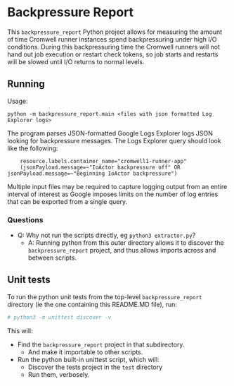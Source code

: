 # Backpressure Report

This `backpressure_report` Python project allows for measuring the amount of time Cromwell runner instances spend
backpressuring under high I/O conditions. During this backpressuring time the Cromwell runners will not hand out
job execution or restart check tokens, so job starts and restarts will be slowed until I/O returns to normal levels.

## Running

Usage:

```shell
python -m backpressure_report.main <files with json formatted Log Explorer logs>
```

The program parses JSON-formatted Google Logs Explorer logs JSON looking for backpressure messages.
The Logs Explorer query should look like the following:

```
    resource.labels.container_name="cromwell1-runner-app"
    (jsonPayload.message=~"IoActor backpressure off" OR jsonPayload.message=~"Beginning IoActor backpressure")
```

Multiple input files may be required to capture logging output from an entire interval of interest as Google imposes
limits on the number of log entries that can be exported from a single query.

### Questions

- Q: Why not run the scripts directly, eg `python3 extractor.py`?
  - A: Running python from this outer directory allows it to discover the `backpressure_report` 
  project, and thus allows imports across and between scripts.

## Unit tests

To run the python unit tests from the top-level `backpressure_report` directory 
(ie the one containing this README.MD file), run:
```sh
# python3 -m unittest discover -v
```

This will:
 - Find the `backpressure_report` project in that subdirectory.
   - And make it importable to other scripts.
 - Run the python built-in unittest script, which will:
   - Discover the tests project in the `test` directory
   - Run them, verbosely.
